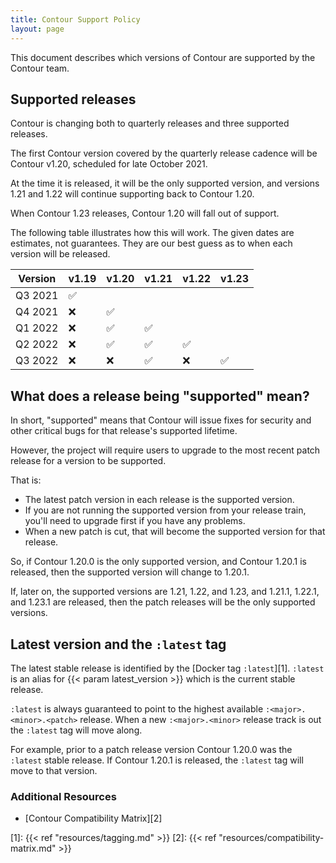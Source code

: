 ```yaml
---
title: Contour Support Policy
layout: page
---
```


This document describes which versions of Contour are supported by the Contour team.

## Supported releases

Contour is changing both to quarterly releases and three supported releases.

The first Contour version covered by the quarterly release cadence will be Contour v1.20, scheduled for late October 2021.

At the time it is released, it will be the only supported version, and versions 1.21 and 1.22 will continue supporting back to Contour 1.20.

When Contour 1.23 releases, Contour 1.20 will fall out of support.

The following table illustrates how this will work. The given dates are estimates, not guarantees.
They are our best guess as to when each version will be released.

| Version |v1.19 |v1.20|v1.21|v1.22|v1.23|
|---------|--------|-------|-------|-------|-------|
|Q3 2021 | ✅ |
|Q4 2021 | ❌ | ✅ |
|Q1 2022 | ❌ | ✅ |✅ |
|Q2 2022 | ❌ | ✅ |✅ |✅ |
|Q3 2022 | ❌ | ❌ |✅ |❌ | ✅ |

## What does a release being "supported" mean?

In short, "supported" means that Contour will issue fixes for security and other critical bugs for that release's supported lifetime.

However, the project will require users to upgrade to the most recent patch release for a version to be supported.

That is:
- The latest patch version in each release is the supported version.
- If you are not running the supported version from your release train, you'll need to upgrade first if you have any problems.
- When a new patch is cut, that will become the supported version for that release.

So, if Contour 1.20.0 is the only supported version, and Contour 1.20.1 is released, then the supported version will change to 1.20.1.

If, later on, the supported versions are 1.21, 1.22, and 1.23, and 1.21.1, 1.22.1, and 1.23.1 are released, then the patch releases will be the only supported versions.

## Latest version and the `:latest` tag
The latest stable release is identified by the [Docker tag `:latest`][1].
`:latest` is an alias for {{< param latest_version >}} which is the current stable release.

`:latest` is always guaranteed to point to the highest available `:<major>.<minor>.<patch>` release.
When a new `:<major>.<minor>` release track is out the `:latest` tag will move along.

For example, prior to a patch release version Contour 1.20.0 was the `:latest` stable release.
If Contour 1.20.1 is released, the `:latest` tag will move to that version.

### Additional Resources

- [Contour Compatibility Matrix][2]

[1]: {{< ref "resources/tagging.md" >}}
[2]: {{< ref "resources/compatibility-matrix.md" >}}
